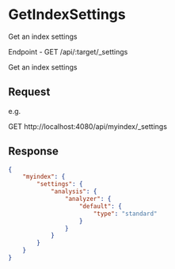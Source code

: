 # GetIndexSettings

Get an index settings

Endpoint - GET /api/:target/_settings

Get an index settings

## Request

e.g. 

GET http://localhost:4080/api/myindex/_settings


## Response

```json
{
	"myindex": {
		"settings": {
			"analysis": {
				"analyzer": {
					"default": {
						"type": "standard"
					}
				}
			}
		}
	}
}
```
